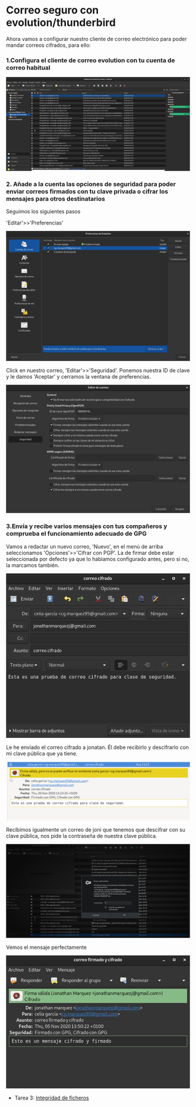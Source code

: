 # Correo seguro con evolution/thunderbird

Ahora vamos a configurar nuestro cliente de correo electrónico para poder mandar correos cifrados, para ello:

### 1.Configura el cliente de correo evolution con tu cuenta de correo habitual


![correo1.png](https://github.com/CeliaGMqrz/integridad_firmas_autentificacion/blob/main/capturas/correo1.png)


### 2. Añade a la cuenta las opciones de seguridad para poder enviar correos firmados con tu clave privada o cifrar los mensajes para otros destinatarios

Seguimos los siguientes pasos

'Editar'>>'Preferencias'

![correo2.png](https://github.com/CeliaGMqrz/integridad_firmas_autentificacion/blob/main/capturas/correo2.png)

Click en nuestro correo, 'Editar'>>'Seguridad'. Ponemos nuestra ID de clave y le damos 'Aceptar' y cerramos la ventana de preferencias.

![correo3.png](https://github.com/CeliaGMqrz/integridad_firmas_autentificacion/blob/main/capturas/correo3.png)

### 3.Envía y recibe varios mensajes con tus compañeros y comprueba el funcionamiento adecuado de GPG

Vamos a redactar un nuevo correo, 'Nuevo', en el menú de arriba seleccionamos 'Opciones'>>'Cifrar con PGP'. La de firmar debe estar seleccionada por defecto ya que lo habiamos configurado antes, pero si no, la marcamos también.

![correo4.png](https://github.com/CeliaGMqrz/integridad_firmas_autentificacion/blob/main/capturas/correo4.png)

Le he enviado el correo cifrado a jonatan. Él debe recibirlo y descifrarlo con mi clave pública que ya tiene.

![cif3.jpeg](https://github.com/CeliaGMqrz/integridad_firmas_autentificacion/blob/main/capturas/cif3.jpeg)

Recibimos igualmente un correo de joni que tenemos que descifrar con su clave pública, nos pide la contraseña de nuestra clave pública.

![cif1.jpeg](https://github.com/CeliaGMqrz/integridad_firmas_autentificacion/blob/main/capturas/cif1.jpeg)

Vemos el mensaje perfectamente

![cif2.jpeg](https://github.com/CeliaGMqrz/integridad_firmas_autentificacion/blob/main/capturas/cif2.jpeg)


* Tarea 3: [Integridad de ficheros](https://github.com/CeliaGMqrz/integridad_firmas_autentificacion/blob/main/t3_integridad_ficheros.md)
